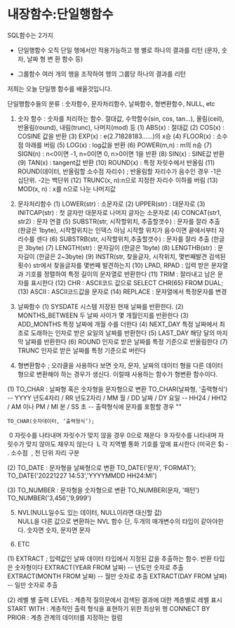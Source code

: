 # 내장함수:단일행함수 
SQL함수는 2가지  
 - 단일행함수
    오직 단일 행에서만 적용가능하고 행 별로 하나의 결과를 리턴 (문자, 숫자, 날짜 형 변 환 함수 등)

 - 그룹함수
    여러 개의 행을 조작하여 행의 그룹당 하나의 결과를 리턴
  
저희는 오늘 단일행 함수를 배울것입니다.

단일행함수들의 분류 : 숫자함수, 문자처리함수, 날짜함수, 형변환함수, NULL, etc


1.	숫자 함수 : 숫자를 처리하는 함수. 절대값, 수학함수(sin, cos, tan…), 올림(ceil), 반올림(round), 내림(trunc), 나머지(mod) 등
(1)	ABS(x) : 절대값
(2)	COS(x) : COSINE 값을 반환
(3)	EXP(x) : e(2.71828183……)의 x승
(4)	FLOOR(x) : 소수점 아래를 버림
(5)	LOG(x) : log값을 반환
(6)	POWER(m,n) : m의 n승
(7)	SIGN(n) : n<0이면 -1, n=0이면 0, n>0이면 1을 반환
(8)	SIN(x) : SINE값 반환
(9)	TAN(x) : tangent값 반환
(10)	ROUND(x) : 특정 자릿수에서 반올림
(11)	ROUND(데이터, 반올림할 소수점 자리수) ; 반올림할 자리수가 음수인 경우 -1은 십단위. -2는 백단위
(12)	TRUNC(x, n):n으로 지정한 자리수 이하를 버림
(13)	MOD(x, n) : x를 n으로 나눈 나머지값

2.	문자처리함수
(1)	LOWER(str) : 소문자로
(2)	UPPER(str) : 대문자로
(3)	INITCAP(str) : 첫 글자만 대문자로 나머지 글자는 소문자로
(4)	CONCAT(str1, str2) : 문자 연결
(5)	SUBSTR(str, 시작할위치, 추출할갯수) : 문자를 잘라 추출 (한글은 1byte), 시작할위치는 인덱스 아님
                    시작할 위치가 음수이면 끝에서부터 자리수를 센다
(6)	SUBSTRB(str, 시작할위치,추출할갯수) : 문자를 잘라 추출 (한글은 3byte)
(7)	LENGTH(str) : 문자길이 (한글은 1byte)
(8)	LENGTHB(str) : 문자길이 (한글은 2~3byte)
(9)	INSTR(str, 찾을글자, 시작위치, 몇번째발견 검색된 횟수) str에서 찾을글자를 몇번째 발견하는지
(10)	LPAD, RPAD : 입력 받은 문자열과 기호를 정렬하여 특정 길이의 문자열로 반환한다
(11)	TRIM : 잘라내고 남은 문자를 표시한다
(12)	CHR : ASCII코드 값으로 SELECT CHR(65) FROM DUAL;
(13)	ASCII : ASCII코드값을 문자로
(14)	REPLACE : 문자열에서 특정문자를 변경

3.	날짜함수
(1)	SYSDATE 시스템 저장된 현재 날짜를 반환한다.
(2)	MONTHS_BETWEEN 두 날짜 사이가 몇 개월인지를 반환한다
(3)	ADD_MONTHS 특정 날짜에 개월 수를 더한다
(4)	NEXT_DAY 특정 날짜에서 최초로 도래하는 인자로 받은 요일의 날짜를 반환한다
(5)	LAST_DAY 해당 달의 마지막 날짜를 반환한다
(6)	ROUND 인자로 받은 날짜를 특정 기준으로 반올림한다
(7)	TRUNC 인자로 받은 날짜를 특정 기준으로 버린다

4.	형변환함수 ; 오라클을 사용하다 보면 숫자, 문자, 날짜의 데이터 형을 다른 데이터형으로 변환해야 하는 경우가 생신다. 이럴때 사용하는 함수가 형변환 함수이다.

(1)	TO_CHAR : 날짜형 혹은 숫자형을 문자형으로 변환
	 TO_CHAR(날짜형, '출력형식')
        -- YYYY 년도4자리 / RR 년도2자리 / MM 월 / DD 날짜 / DY 요일
        -- HH24 / HH12 / AM 이나 PM / MI 분 / SS 초
        -- 출력형식에 문자를 포함할 경우 ""
        
	TO_CHAR(숫자데이터, ‘출력형식’);
­	0 자릿수를 나타내며 자릿수가 맞지 않을 경우 0으로 채운다
­	9 자릿수를 나타내며 자릿수가 맞지 않아도 채우지 않는다
­	L 각 지역별 통화 기호를 앞에 표시한다 (미국은 $)
­	. 소수점
­	, 천 단위 자리 구분

(2)	TO_DATE : 문자형을 날짜형으로 변환 
TO_DATE(‘문자’, ‘FORMAT’);
TO_DATE('20221227 14:53','YYYYMMDD HH24:MI')

(3)	TO_NUMBER : 문자형을 숫자형으로 변환
TO_NUMBER(문자, '패턴')
TO_NUMBER('3,456','9,999')

5. NVL(NULL일수도 있는 데이터, NULL이라면 대신할 값)	 
NULL을 다른 값으로 변환하는 NVL 함수
단, 두개의 매개변수의 타입이 같아야한다. 숫자면 숫자, 문자면 문자


6. ETC

(1) EXTRACT ; 입력값인 날짜 데이터 타입에서 지정된 값을 추출하는 함수.
반환 타입은 숫자형이다
EXTRACT(YEAR FROM 날짜) -- 년도만 숫자로 추출
EXTRACT(MONTH FROM 날짜) -- 월만 숫자로 추출
EXTRACT(DAY FROM 날짜) -- 일만 숫자로 추출

(2) 레벨 별 출력
LEVEL : 계층적 질의문에서 검색된 결과에 대한 계층별로 레벨 표시
START WITH : 계층적인 출력 형식을 표현하기 위한 최상위 행
CONNECT BY PRIOR : 계층 관계의 데이터를 지정하는 컬럼



